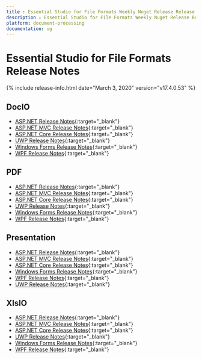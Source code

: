```yaml
---
title : Essential Studio for File Formats Weekly Nuget Release Release Notes  
description : Essential Studio for File Formats Weekly Nuget Release Release Notes  
platform: document-processing
documentation: ug
---
```


# Essential Studio for File Formats  Release Notes  

{% include release-info.html date="March 3, 2020" version="v17.4.0.53" %} 

## DocIO

* [ASP.NET Release Notes](/aspnet/release-notes/v17.4.0.53#docio){:target="_blank"}
* [ASP.NET MVC Release Notes](/aspnetmvc/release-notes/v17.4.0.53#docio){:target="_blank"}
* [ASP.NET Core Release Notes](/aspnet-core/release-notes/v17.4.0.53#docio){:target="_blank"}
* [UWP Release Notes](/uwp/release-notes/v17.4.0.53#docio){:target="_blank"}
* [Windows Forms Release Notes](/windowsforms/release-notes/v17.4.0.53#docio){:target="_blank"}
* [WPF Release Notes](/wpf/release-notes/v17.4.0.53#docio){:target="_blank"}


## PDF

* [ASP.NET Release Notes](/aspnet/release-notes/v17.4.0.53#pdf){:target="_blank"}
* [ASP.NET MVC Release Notes](/aspnetmvc/release-notes/v17.4.0.53#pdf){:target="_blank"}
* [ASP.NET Core Release Notes](/aspnet-core/release-notes/v17.4.0.53#pdf){:target="_blank"}
* [UWP Release Notes](/uwp/release-notes/v17.4.0.53#pdf){:target="_blank"}
* [Windows Forms Release Notes](/windowsforms/release-notes/v17.4.0.53#pdf){:target="_blank"}
* [WPF Release Notes](/wpf/release-notes/v17.4.0.53#pdf){:target="_blank"}


## Presentation

* [ASP.NET Release Notes](/aspnet/release-notes/v17.4.0.53#presentation){:target="_blank"}
* [ASP.NET MVC Release Notes](/aspnetmvc/release-notes/v17.4.0.53#presentation){:target="_blank"}
* [ASP.NET Core Release Notes](/aspnet-core/release-notes/v17.4.0.53#presentation){:target="_blank"}
* [Windows Forms Release Notes](/windowsforms/release-notes/v17.4.0.53#presentation){:target="_blank"}
* [WPF Release Notes](/wpf/release-notes/v17.4.0.53#presentation){:target="_blank"}
* [UWP Release Notes](/uwp/release-notes/v17.4.0.53#presentation){:target="_blank"}


## XlsIO

* [ASP.NET Release Notes](/aspnet/release-notes/v17.4.0.53#xlsio){:target="_blank"}
* [ASP.NET MVC Release Notes](/aspnetmvc/release-notes/v17.4.0.53#xlsio){:target="_blank"}
* [ASP.NET Core Release Notes](/aspnet-core/release-notes/v17.4.0.53#xlsio){:target="_blank"}
* [UWP Release Notes](/uwp/release-notes/v17.4.0.53#xlsio){:target="_blank"}
* [Windows Forms Release Notes](/windowsforms/release-notes/v17.4.0.53#xlsio){:target="_blank"}
* [WPF Release Notes](/wpf/release-notes/v17.4.0.53#xlsio){:target="_blank"}